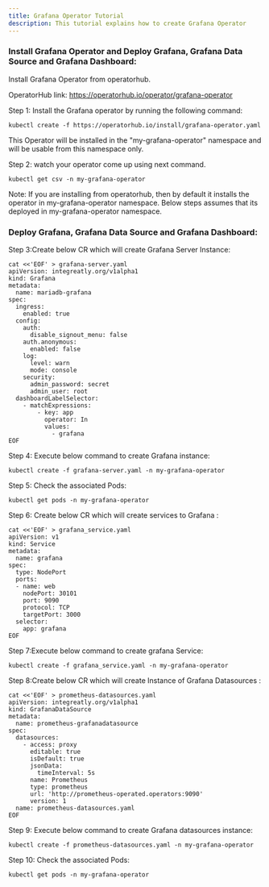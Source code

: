 ```yaml
---
title: Grafana Operator Tutorial
description: This tutorial explains how to create Grafana Operator
---
```



### Install Grafana Operator and Deploy Grafana, Grafana Data Source and Grafana Dashboard: 


Install Grafana Operator from operatorhub.

OperatorHub link: https://operatorhub.io/operator/grafana-operator


Step 1: Install the Grafana operator by running the following command:


```execute
kubectl create -f https://operatorhub.io/install/grafana-operator.yaml
```


This Operator will be installed in the "my-grafana-operator" namespace and will be usable from this namespace only.



Step 2: watch your operator come up using next command.


```execute
kubectl get csv -n my-grafana-operator
```


Note: If you are installing from operatorhub, then by default it installs the operator in my-grafana-operator namespace.
Below steps assumes that its deployed in my-grafana-operator namespace. 


### Deploy Grafana, Grafana Data Source and Grafana Dashboard:


Step 3:Create below CR which will create Grafana Server Instance:


```execute
cat <<'EOF' > grafana-server.yaml
apiVersion: integreatly.org/v1alpha1
kind: Grafana
metadata:
  name: mariadb-grafana
spec:
  ingress:
    enabled: true
  config:
    auth:
      disable_signout_menu: false 
    auth.anonymous:
      enabled: false
    log:
      level: warn
      mode: console
    security:
      admin_password: secret
      admin_user: root
  dashboardLabelSelector:
    - matchExpressions:
        - key: app
          operator: In
          values:
            - grafana
EOF
```


Step 4: Execute below command to create Grafana instance:


```execute
kubectl create -f grafana-server.yaml -n my-grafana-operator
```


Step 5: Check the associated Pods:


```execute
kubectl get pods -n my-grafana-operator
```

Step 6: Create below CR which will create services to Grafana :


```execute
cat <<'EOF' > grafana_service.yaml
apiVersion: v1
kind: Service
metadata:
  name: grafana
spec:
  type: NodePort
  ports:
  - name: web
    nodePort: 30101
    port: 9090
    protocol: TCP
    targetPort: 3000
  selector:
    app: grafana
EOF
```

Step 7:Execute below command to create grafana Service:

```execute
kubectl create -f grafana_service.yaml -n my-grafana-operator
```


Step 8:Create below CR which will create Instance of Grafana Datasources :

```execute
cat <<'EOF' > prometheus-datasources.yaml
apiVersion: integreatly.org/v1alpha1
kind: GrafanaDataSource
metadata:
  name: prometheus-grafanadatasource
spec:
  datasources:
    - access: proxy
      editable: true
      isDefault: true
      jsonData:
        timeInterval: 5s
      name: Prometheus
      type: prometheus
      url: 'http://prometheus-operated.operators:9090'
      version: 1
  name: prometheus-datasources.yaml  
EOF
```


Step 9: Execute below command to create Grafana datasources instance:


```execute
kubectl create -f prometheus-datasources.yaml -n my-grafana-operator
```


Step 10: Check the associated Pods:



```execute
kubectl get pods -n my-grafana-operator
```

